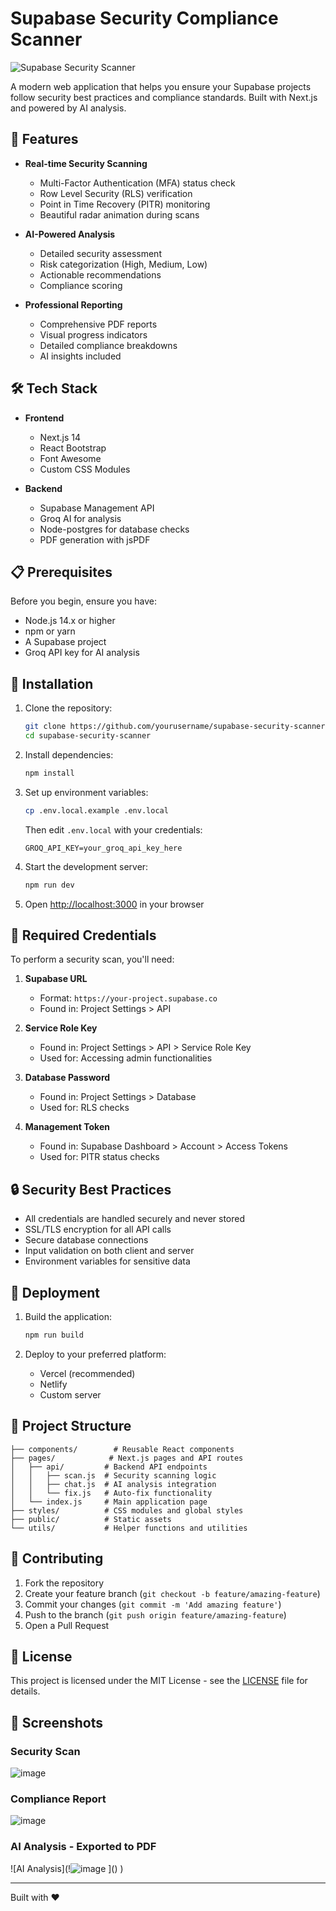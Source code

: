 # Supabase Security Compliance Scanner

![Supabase Security Scanner](https://github.com/user-attachments/assets/b816ef4d-f35a-4e9f-a468-0057888eb485)


A modern web application that helps you ensure your Supabase projects follow security best practices and compliance standards. Built with Next.js and powered by AI analysis.

## 🚀 Features

- **Real-time Security Scanning**
  - Multi-Factor Authentication (MFA) status check
  - Row Level Security (RLS) verification
  - Point in Time Recovery (PITR) monitoring
  - Beautiful radar animation during scans

- **AI-Powered Analysis**
  - Detailed security assessment
  - Risk categorization (High, Medium, Low)
  - Actionable recommendations
  - Compliance scoring

- **Professional Reporting**
  - Comprehensive PDF reports
  - Visual progress indicators
  - Detailed compliance breakdowns
  - AI insights included

## 🛠️ Tech Stack

- **Frontend**
  - Next.js 14
  - React Bootstrap
  - Font Awesome
  - Custom CSS Modules

- **Backend**
  - Supabase Management API
  - Groq AI for analysis
  - Node-postgres for database checks
  - PDF generation with jsPDF

## 📋 Prerequisites

Before you begin, ensure you have:

- Node.js 14.x or higher
- npm or yarn
- A Supabase project
- Groq API key for AI analysis

## 🔧 Installation

1. Clone the repository:
   ```bash
   git clone https://github.com/yourusername/supabase-security-scanner.git
   cd supabase-security-scanner
   ```

2. Install dependencies:
   ```bash
   npm install
   ```

3. Set up environment variables:
   ```bash
   cp .env.local.example .env.local
   ```
   Then edit `.env.local` with your credentials:
   ```
   GROQ_API_KEY=your_groq_api_key_here
   ```

4. Start the development server:
   ```bash
   npm run dev
   ```

5. Open [http://localhost:3000](http://localhost:3000) in your browser

## 🔑 Required Credentials

To perform a security scan, you'll need:

1. **Supabase URL**
   - Format: `https://your-project.supabase.co`
   - Found in: Project Settings > API

2. **Service Role Key**
   - Found in: Project Settings > API > Service Role Key
   - Used for: Accessing admin functionalities

3. **Database Password**
   - Found in: Project Settings > Database
   - Used for: RLS checks

4. **Management Token**
   - Found in: Supabase Dashboard > Account > Access Tokens
   - Used for: PITR status checks

## 🔒 Security Best Practices

- All credentials are handled securely and never stored
- SSL/TLS encryption for all API calls
- Secure database connections
- Input validation on both client and server
- Environment variables for sensitive data

## 🚀 Deployment

1. Build the application:
   ```bash
   npm run build
   ```

2. Deploy to your preferred platform:
   - Vercel (recommended)
   - Netlify
   - Custom server

## 📁 Project Structure

```
├── components/        # Reusable React components
├── pages/            # Next.js pages and API routes
│   ├── api/         # Backend API endpoints
│   │   ├── scan.js  # Security scanning logic
│   │   ├── chat.js  # AI analysis integration
│   │   └── fix.js   # Auto-fix functionality
│   └── index.js     # Main application page
├── styles/          # CSS modules and global styles
├── public/          # Static assets
└── utils/           # Helper functions and utilities
```

## 🤝 Contributing

1. Fork the repository
2. Create your feature branch (`git checkout -b feature/amazing-feature`)
3. Commit your changes (`git commit -m 'Add amazing feature'`)
4. Push to the branch (`git push origin feature/amazing-feature`)
5. Open a Pull Request

## 📝 License

This project is licensed under the MIT License - see the [LICENSE](LICENSE) file for details.


## 📸 Screenshots

### Security Scan
![image](https://github.com/user-attachments/assets/f110cc41-271b-4e5f-ad1b-4ffa6f93d06b)


### Compliance Report

![image](https://github.com/user-attachments/assets/7b350e1c-31d6-485b-abec-cb30d0209ad6)

### AI Analysis - Exported to PDF
![AI Analysis](!![image](https://github.com/user-attachments/assets/1d7fa010-6a50-4cec-bed3-8fe0216dd7f0)
]()
)

---
Built with ❤️
